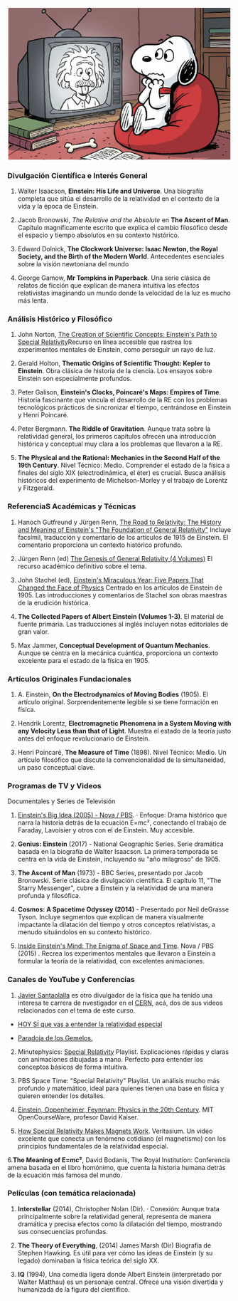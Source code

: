
<p align="center">
  <img src="../PICS/Snoopy_Einstein.png" width="500" title="Snoopy watching Einstein">
</p>


### Divulgación Científica e Interés General


1. Walter Isaacson, **Einstein: His Life and Universe**. Una biografía completa que sitúa el desarrollo de la relatividad en el contexto de la vida y la época de Einstein.

2. Jacob Bronowski, *The Relative and the Absolute* en **The Ascent of Man**. Capítulo magníficamente escrito que explica el cambio filosófico desde el espacio y tiempo absolutos en su contexto histórico.

3. Edward Dolnick, **The Clockwork Universe: Isaac Newton, the Royal Society, and the Birth of the Modern World**. Antecedentes esenciales sobre la visión newtoniana del mundo

4. George Gamow, **Mr Tompkins in Paperback**. Una serie clásica de relatos de ficción que explican de manera intuitiva los efectos relativistas imaginando un mundo donde la velocidad de la luz es mucho más lenta.

### Análisis Histórico y Filosófico

1. John Norton, [The Creation of Scientific Concepts: Einstein's Path to Special Relativity](https://sites.pitt.edu/~jdnorton/teaching/HPS_0410/chapters/origins_pathway/index.html#:~:text=:%20Routledge%2C%202013.-,Magnet%20and%20conductor,paragraph%20of%20Einstein's%201905%20paper.)Recurso en línea accesible que rastrea los experimentos mentales de Einstein, como perseguir un rayo de luz. 

2. Gerald Holton, **Thematic Origins of Scientific Thought: Kepler to Einstein**. Obra clásica de historia de la ciencia. Los ensayos sobre Einstein son especialmente profundos.

3. Peter Galison, **Einstein's Clocks, Poincaré's Maps: Empires of Time**. Historia fascinante que vincula el desarrollo de la RE con los problemas tecnológicos prácticos de sincronizar el tiempo, centrándose en Einstein y Henri Poincaré.

4. Peter Bergmann. **The Riddle of Gravitation**. Aunque trata sobre la relatividad general, los primeros capítulos ofrecen una introducción histórica y conceptual muy clara a los problemas que llevaron a la RE.

5. **The Physical and the Rational: Mechanics in the Second Half of the 19th Century**. Nivel Técnico: Medio. Comprender el estado de la física a finales del siglo XIX (electrodinámica, el éter) es crucial. Busca análisis históricos del experimento de Michelson-Morley y el trabajo de Lorentz y Fitzgerald.

### ReferenciaS Académicas y Técnicas

1. Hanoch Gutfreund y Jürgen Renn, [The Road to Relativity: The History and Meaning of Einstein's "The Foundation of General Relativity"](https://books.google.com/books?id=C0h9CAAAQBAJ&pg=PR3&source=kp_read_button&hl=en&newbks=1&newbks_redir=0#v=onepage&q&f=false) Incluye facsímil, traducción y comentario de los artículos de 1915 de Einstein. El comentario proporciona un contexto histórico profundo.

2. Jürgen Renn (ed) [The Genesis of General Relativity (4 Volumes)](https://books.google.com/booksid=HmE4zwEACAAJ&dq=The+Genesis+of+General+Relativity&hl=en&newbks=1&newbks_redir=0&sa=X&ved=2ahUKEwiIwvemk_qPAxWQkmoFHXZaMcsQ6wF6BAgNEAE) El recurso académico definitivo sobre el tema.

3. John Stachel (ed), [Einstein's Miraculous Year: Five Papers That Changed the Face of Physics](https://books.google.com/books?id=KU0gEAAAQBAJ&printsec=frontcover&dq=Einstein%27s+Miraculous+Year:+Five+Papers+That+Changed+the+Face+of+Physics&hl=en&newbks=1&newbks_redir=0&sa=X&ved=2ahUKEwis9rTZk_qPAxVGliYFHac2HwIQ6AF6BAgKEAM#v=onepage&q=Einstein's%20Miraculous%20Year%3A%20Five%20Papers%20That%20Changed%20the%20Face%20of%20Physics&f=false) Centrado en los artículos de Einstein de 1905. Las introducciones y comentarios de Stachel son obras maestras de la erudición histórica.

4. **The Collected Papers of Albert Einstein (Volumes 1-3)**. El material de fuente primaria. Las traducciones al inglés incluyen notas editoriales de gran valor.

5. Max Jammer, **Conceptual Development of Quantum Mechanics**. Aunque se centra en la mecánica cuántica, proporciona un contexto excelente para el estado de la física en 1905.

### Artículos Originales Fundacionales

1. A. Einstein, **On the Electrodynamics of Moving Bodies** (1905). El artículo original. Sorprendentemente legible si se tiene formación en física.

2. Hendrik Lorentz, **Electromagnetic Phenomena in a System Moving with any Velocity Less than that of Light**. Muestra el estado de la teoría justo antes del enfoque revolucionario de Einstein.

3. Henri Poincaré, **The Measure of Time**  (1898). Nivel Técnico: Medio. Un artículo filosófico que discute la convencionalidad de la simultaneidad, un paso conceptual clave.

### Programas de TV y Videos

Documentales y Series de Televisión

1. [Einstein's Big Idea (2005) - Nova / PBS](https://www.youtube.com/watch?v=6cHV8UGtkVw).
· Enfoque: Drama histórico que narra la historia detrás de la ecuación E=mc², conectando el trabajo de Faraday, Lavoisier y otros con el de Einstein. Muy accesible.

2. **Genius: Einstein** (2017) - National Geographic Series. Serie dramática basada en la biografía de Walter Isaacson. La primera temporada se centra en la vida de Einstein, incluyendo su "año milagroso" de 1905.

3. **The Ascent of Man** (1973) - BBC Series, presentado por Jacob Bronowski. Serie clásica de divulgación científica. El capítulo 11, "The Starry Messenger", cubre a Einstein y la relatividad de una manera profunda y filosófica.

4. **Cosmos: A Spacetime Odyssey (2014)** - Presentado por Neil deGrasse Tyson. Incluye segmentos que explican de manera visualmente impactante la dilatación del tiempo y otros conceptos relativistas, a menudo situándolos en su contexto histórico.

5. [Inside Einstein's Mind: The Enigma of Space and Time](https://www.youtube.com/watch?v=WXOz9HHaO3I). Nova / PBS (2015) . Recrea los experimentos mentales que llevaron a Einstein a formular la teoría de la relatividad, con excelentes animaciones.

### Canales de YouTube y Conferencias

1. [Javier Santaolalla](https://es.wikipedia.org/wiki/Javier_Santaolalla) es otro divulgador de la física que ha tenido una interesa te carrera de nvestigador en el [CERN](https://home.web.cern.ch/), acá, dos de sus videos relacionados con el tema de este curso.

  * [HOY SÍ que vas a entender la relatividad especial](https://www.youtube.com/watch?v=lT4OLf4yyuU&list=RDLVlT4OLf4yyuU&start_radio=1&rv=lT4OLf4yyuU&t=0)
   
  * [Paradoja de los Gemelos.](https://www.youtube.com/watch?v=lPEo0wDiU0c&t=214s)

2. Minutephysics: [Special Relativity](https://www.youtube.com/playlist?list=PLoaVOjvkzQtyjhV55wZcdicAz5KexgKvm) Playlist.
Explicaciones rápidas y claras con animaciones dibujadas a mano. Perfecto para entender los conceptos básicos de forma intuitiva.

3. PBS Space Time: "Special Relativity" Playlist. Un análisis mucho más profundo y matemático, ideal para quienes tienen una base en física y quieren entender los detalles.

4. [Einstein, Oppenheimer, Feynman: Physics in the 20th Century](https://ocw.mit.edu/courses/sts-042-einstein-oppenheimer-feynman-physics-in-the-20th-century-fall-2020/). MIT OpenCourseWare, profesor David Kaiser.

5. [How Special Relativity Makes Magnets Work](https://www.youtube.com/watch?v=IWiY5kVw9U4). Veritasium. Un video excelente que conecta un fenómeno cotidiano (el magnetismo) con los principios fundamentales de la relatividad especial.

6.**The Meaning of E=mc²**, David Bodanis,  The Royal Institution: Conferencia amena basada en el libro homónimo, que cuenta la historia humana detrás de la ecuación más famosa del mundo.

### Películas (con temática relacionada)

1. **Interstellar** (2014), Christopher Nolan (Dir).
· Conexión: Aunque trata principalmente sobre la relatividad general, representa de manera dramática y precisa efectos como la dilatación del tiempo, mostrando sus consecuencias profundas.

3. **The Theory of Everything**, (2014) James Marsh (Dir) Biografía de Stephen Hawking. Es útil para ver cómo las ideas de Einstein (y su legado) dominaban la física teórica del siglo XX.

5. **IQ** (1994), Una comedia ligera donde Albert Einstein (interpretado por Walter Matthau) es un personaje central. Ofrece una visión divertida y humanizada de la figura del científico.


